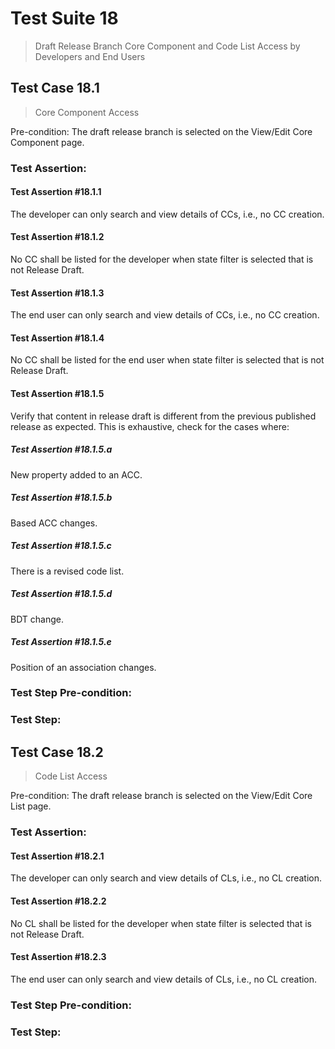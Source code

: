 # Test Suite 18

> Draft Release Branch Core Component and Code List Access by Developers and End Users


## Test Case 18.1

> Core Component Access

Pre-condition: The draft release branch is selected on the View/Edit Core Component page.


### Test Assertion:

#### Test Assertion #18.1.1
The developer can only search and view details of CCs, i.e., no CC creation.

#### Test Assertion #18.1.2
No CC shall be listed for the developer when state filter is selected that is not Release Draft.

#### Test Assertion #18.1.3
The end user can only search and view details of CCs, i.e., no CC creation.

#### Test Assertion #18.1.4
No CC shall be listed for the end user when state filter is selected that is not Release Draft.

#### Test Assertion #18.1.5
Verify that content in release draft is different from the previous published release as expected. This is exhaustive, check for the cases where:

##### Test Assertion #18.1.5.a
New property added to an ACC.
##### Test Assertion #18.1.5.b
Based ACC changes.
##### Test Assertion #18.1.5.c
There is a revised code list.
##### Test Assertion #18.1.5.d
BDT change.
##### Test Assertion #18.1.5.e
Position of an association changes.

### Test Step Pre-condition:



### Test Step:

## Test Case 18.2

> Code List Access

Pre-condition: The draft release branch is selected on the View/Edit Core List page.


### Test Assertion:

#### Test Assertion #18.2.1
The developer can only search and view details of CLs, i.e., no CL creation.

#### Test Assertion #18.2.2
No CL shall be listed for the developer when state filter is selected that is not Release Draft.

#### Test Assertion #18.2.3
The end user can only search and view details of CLs, i.e., no CL creation.

### Test Step Pre-condition:



### Test Step: